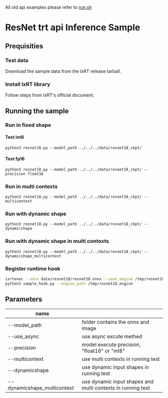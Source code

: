 All old api examples please refer to [run.sh](./run.sh)

# ResNet trt api Inference Sample
## Prequisities

### Test data
Download the sample data from the IxRT release tarball.

### Install IxRT library
Follow steps from IxRT's official document.

## Running the sample

### Run in fixed shape

#### Test int8
```
python3 resnet18.py --model_path ../../../data/resnet18_ckpt/
```

#### Test fp16
```
python3 resnet18.py --model_path ../../../data/resnet18_ckpt/ --precision float16
```

### Run in multi contexts
```shell
python3 resnet18.py --model_path ../../../data/resnet18_ckpt/ --multicontext
```

### Run with dynamic shape
```shell
python3 resnet18.py --model_path ../../../data/resnet18_ckpt/ --dynamicshape
```

### Run with dynamic shape in multi contexts
```shell
python3 resnet18.py --model_path ../../../data/resnet18_ckpt/ --dynamicshape_multicontext
```

### Register runtime hook
```bash
ixrtexec --onnx data/resnet18/resnet18.onnx --save_engine /tmp/resnet18.engine
python3 sample_hook.py --engine_path /tmp/resnet18.engine
```

## Parameters
|name | |
|--|--|
| --model_path| folder contains the onnx and image|
| --use_async| use async excute methed|
| --precision| model execute precision, "float16" or "int8"|
| --multicontext| use multi contexts in running test|
| --dynamicshape| use dynamic input shapes in running test|
| --dynamicshape_multicontext| use dynamic input shapes and multi contexts in running test|
